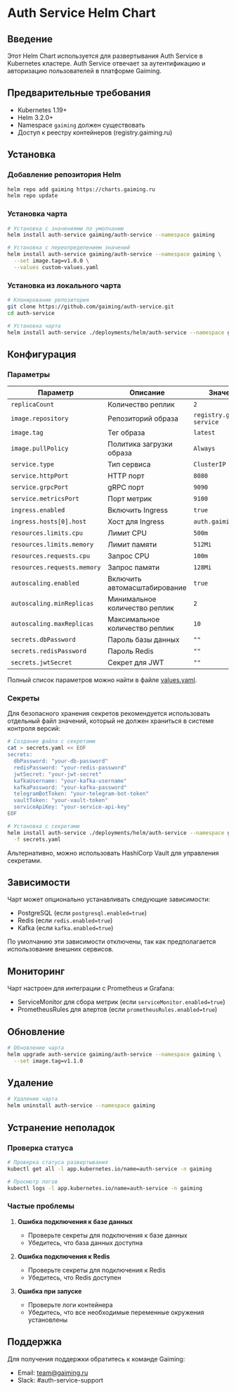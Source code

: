 <!-- File: backend/services/auth-service/deployments/helm/auth-service/README.md -->
# Auth Service Helm Chart

## Введение

Этот Helm Chart используется для развертывания Auth Service в Kubernetes кластере. Auth Service отвечает за аутентификацию и авторизацию пользователей в платформе Gaiming.

## Предварительные требования

- Kubernetes 1.19+
- Helm 3.2.0+
- Namespace `gaiming` должен существовать
- Доступ к реестру контейнеров (registry.gaiming.ru)

## Установка

### Добавление репозитория Helm

```bash
helm repo add gaiming https://charts.gaiming.ru
helm repo update
```

### Установка чарта

```bash
# Установка с значениями по умолчанию
helm install auth-service gaiming/auth-service --namespace gaiming

# Установка с переопределением значений
helm install auth-service gaiming/auth-service --namespace gaiming \
  --set image.tag=v1.0.0 \
  --values custom-values.yaml
```

### Установка из локального чарта

```bash
# Клонирование репозитория
git clone https://github.com/gaiming/auth-service.git
cd auth-service

# Установка чарта
helm install auth-service ./deployments/helm/auth-service --namespace gaiming
```

## Конфигурация

### Параметры

| Параметр | Описание | Значение по умолчанию |
|----------|----------|------------------------|
| `replicaCount` | Количество реплик | `2` |
| `image.repository` | Репозиторий образа | `registry.gaiming.ru/gaiming/auth-service` |
| `image.tag` | Тег образа | `latest` |
| `image.pullPolicy` | Политика загрузки образа | `Always` |
| `service.type` | Тип сервиса | `ClusterIP` |
| `service.httpPort` | HTTP порт | `8080` |
| `service.grpcPort` | gRPC порт | `9090` |
| `service.metricsPort` | Порт метрик | `9100` |
| `ingress.enabled` | Включить Ingress | `true` |
| `ingress.hosts[0].host` | Хост для Ingress | `auth.gaiming.ru` |
| `resources.limits.cpu` | Лимит CPU | `500m` |
| `resources.limits.memory` | Лимит памяти | `512Mi` |
| `resources.requests.cpu` | Запрос CPU | `100m` |
| `resources.requests.memory` | Запрос памяти | `128Mi` |
| `autoscaling.enabled` | Включить автомасштабирование | `true` |
| `autoscaling.minReplicas` | Минимальное количество реплик | `2` |
| `autoscaling.maxReplicas` | Максимальное количество реплик | `10` |
| `secrets.dbPassword` | Пароль базы данных | `""` |
| `secrets.redisPassword` | Пароль Redis | `""` |
| `secrets.jwtSecret` | Секрет для JWT | `""` |

Полный список параметров можно найти в файле [values.yaml](values.yaml).

### Секреты

Для безопасного хранения секретов рекомендуется использовать отдельный файл значений, который не должен храниться в системе контроля версий:

```bash
# Создание файла с секретами
cat > secrets.yaml << EOF
secrets:
  dbPassword: "your-db-password"
  redisPassword: "your-redis-password"
  jwtSecret: "your-jwt-secret"
  kafkaUsername: "your-kafka-username"
  kafkaPassword: "your-kafka-password"
  telegramBotToken: "your-telegram-bot-token"
  vaultToken: "your-vault-token"
  serviceApiKey: "your-service-api-key"
EOF

# Установка с секретами
helm install auth-service ./deployments/helm/auth-service --namespace gaiming \
  -f secrets.yaml
```

Альтернативно, можно использовать HashiCorp Vault для управления секретами.

## Зависимости

Чарт может опционально устанавливать следующие зависимости:

- PostgreSQL (если `postgresql.enabled=true`)
- Redis (если `redis.enabled=true`)
- Kafka (если `kafka.enabled=true`)

По умолчанию эти зависимости отключены, так как предполагается использование внешних сервисов.

## Мониторинг

Чарт настроен для интеграции с Prometheus и Grafana:

- ServiceMonitor для сбора метрик (если `serviceMonitor.enabled=true`)
- PrometheusRules для алертов (если `prometheusRules.enabled=true`)

## Обновление

```bash
# Обновление чарта
helm upgrade auth-service gaiming/auth-service --namespace gaiming \
  --set image.tag=v1.1.0
```

## Удаление

```bash
# Удаление чарта
helm uninstall auth-service --namespace gaiming
```

## Устранение неполадок

### Проверка статуса

```bash
# Проверка статуса развертывания
kubectl get all -l app.kubernetes.io/name=auth-service -n gaiming

# Просмотр логов
kubectl logs -l app.kubernetes.io/name=auth-service -n gaiming
```

### Частые проблемы

1. **Ошибка подключения к базе данных**
   - Проверьте секреты для подключения к базе данных
   - Убедитесь, что база данных доступна

2. **Ошибка подключения к Redis**
   - Проверьте секреты для подключения к Redis
   - Убедитесь, что Redis доступен

3. **Ошибка при запуске**
   - Проверьте логи контейнера
   - Убедитесь, что все необходимые переменные окружения установлены

## Поддержка

Для получения поддержки обратитесь к команде Gaiming:
- Email: team@gaiming.ru
- Slack: #auth-service-support
